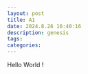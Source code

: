 ```yaml
---
layout: post
title: A1 
date: 2024.8.26 16:40:16
description: genesis
tags: 
categories: 
---
```


Hello World !


